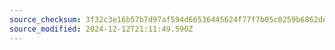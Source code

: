 ```yaml
---
source_checksum: 3f32c3e16b57b7d97af594d66536445624f77f7b05c0259b6862dea85d399a2a
source_modified: 2024-12-12T21:11:49.590Z
---
```


